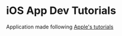 # iOS App Dev Tutorials

Application made following [Apple's tutorials](https://developer.apple.com/tutorials/app-dev-training)
